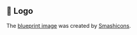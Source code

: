 ## 🧙 Logo

The <a href="https://www.flaticon.com/premium-icon/blueprint_4258475" title="blueprint">blueprint image</a> was created by <a href="https://www.flaticon.com/authors/smashicons" title="blueprint icons">Smashicons</a>.

<!--

**Here are some ideas to get you started:**

🙋‍♀️ A short introduction - what is your organization all about?
🌈 Contribution guidelines - how can the community get involved?
👩‍💻 Useful resources - where can the community find your docs? Is there anything else the community should know?
🍿 Fun facts - what does your team eat for breakfast?
🧙 Remember, you can do mighty things with the power of [Markdown](https://docs.github.com/github/writing-on-github/getting-started-with-writing-and-formatting-on-github/basic-writing-and-formatting-syntax)
-->
